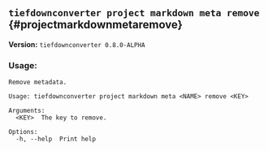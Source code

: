 ## `tiefdownconverter project markdown meta remove` {#projectmarkdownmetaremove}

**Version:** `tiefdownconverter 0.8.0-ALPHA`

### Usage:
```
Remove metadata.

Usage: tiefdownconverter project markdown meta <NAME> remove <KEY>

Arguments:
  <KEY>  The key to remove.

Options:
  -h, --help  Print help
```

